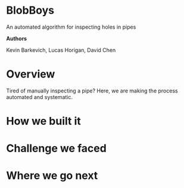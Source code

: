 # BlobBoys

An automated algorithm for inspecting holes in pipes

**Authors**

Kevin Barkevich, Lucas Horigan, David Chen

# Overview

Tired of manually inspecting a pipe? Here, we are making the process automated and systematic.

# How we built it

# Challenge we faced

# Where we go next
